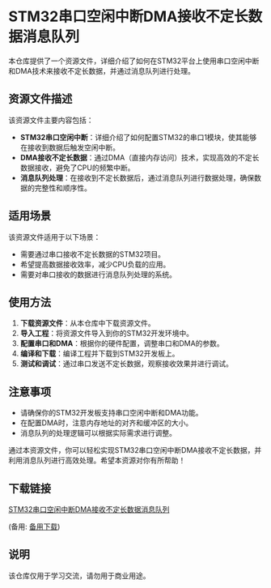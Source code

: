 # STM32串口空闲中断DMA接收不定长数据消息队列

本仓库提供了一个资源文件，详细介绍了如何在STM32平台上使用串口空闲中断和DMA技术来接收不定长数据，并通过消息队列进行处理。

## 资源文件描述

该资源文件主要内容包括：

- **STM32串口空闲中断**：详细介绍了如何配置STM32的串口1模块，使其能够在接收到数据后触发空闲中断。
- **DMA接收不定长数据**：通过DMA（直接内存访问）技术，实现高效的不定长数据接收，避免了CPU的频繁中断。
- **消息队列处理**：在接收到不定长数据后，通过消息队列进行数据处理，确保数据的完整性和顺序性。

## 适用场景

该资源文件适用于以下场景：

- 需要通过串口接收不定长数据的STM32项目。
- 希望提高数据接收效率，减少CPU负载的应用。
- 需要对串口接收的数据进行消息队列处理的系统。

## 使用方法

1. **下载资源文件**：从本仓库中下载资源文件。
2. **导入工程**：将资源文件导入到你的STM32开发环境中。
3. **配置串口和DMA**：根据你的硬件配置，调整串口和DMA的参数。
4. **编译和下载**：编译工程并下载到STM32开发板上。
5. **测试和调试**：通过串口发送不定长数据，观察接收效果并进行调试。

## 注意事项

- 请确保你的STM32开发板支持串口空闲中断和DMA功能。
- 在配置DMA时，注意内存地址的对齐和缓冲区的大小。
- 消息队列的处理逻辑可以根据实际需求进行调整。

通过本资源文件，你可以轻松实现STM32串口空闲中断DMA接收不定长数据，并利用消息队列进行高效处理。希望本资源对你有所帮助！

## 下载链接
[STM32串口空闲中断DMA接收不定长数据消息队列](https://pan.quark.cn/s/8671101972f7) 

(备用: [备用下载](https://pan.baidu.com/s/1u5oB_IcKY_sEhj6d_mmOSA?pwd=1234))

## 说明

该仓库仅用于学习交流，请勿用于商业用途。
